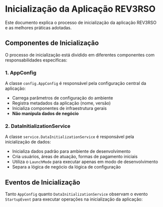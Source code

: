 # Inicialização da Aplicação REV3RSO

Este documento explica o processo de inicialização da aplicação REV3RSO e as melhores práticas adotadas.

## Componentes de Inicialização

O processo de inicialização está dividido em diferentes componentes com responsabilidades específicas:

### 1. AppConfig

A classe `config.AppConfig` é responsável pela configuração central da aplicação:

- Carrega parâmetros de configuração do ambiente
- Registra metadados da aplicação (nome, versão)
- Inicializa componentes de infraestrutura gerais
- **Não manipula dados de negócio**

### 2. DataInitializationService

A classe `service.DataInitializationService` é responsável pela inicialização de dados:

- Inicializa dados padrão para ambiente de desenvolvimento
- Cria usuários, áreas de atuação, formas de pagamento iniciais
- Utiliza o `LaunchMode` para executar apenas em modo de desenvolvimento
- Separa a lógica de negócio da lógica de configuração

## Eventos de Inicialização

Tanto `AppConfig` quanto `DataInitializationService` observam o evento `StartupEvent` para executar operações na inicialização da aplicação:
